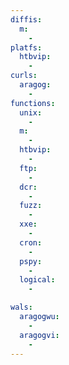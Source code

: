 ```yaml
---
diffis:
  m:
    -
platfs:
  htbvip:
    -
curls:
  aragog:
    -
functions:
  unix:
    -
  m:
    -
  htbvip:
    -
  ftp:
    -
  dcr:
    -
  fuzz:
    -
  xxe:
    -
  cron:
    -
  pspy:
    -
  logical:
    -

wals:
  aragogwu:
    -
  aragogvi:
    -
---
```

